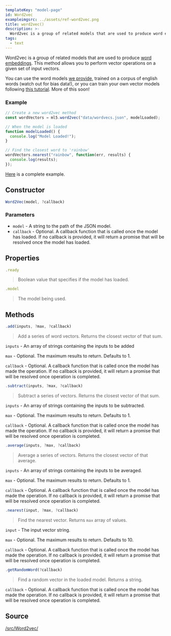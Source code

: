 ```yaml
---
templateKey: "model-page"
id: Word2vec
exampleimgsrc: ../assets/ref-word2vec.png
title: word2vec()
description: >-
  Word2vec is a group of related models that are used to produce word embeddings. This method allows you to perform vector operations on a given set of input vectors.
tags:
  - text
---
```


Word2vec is a group of related models that are used to produce [word embeddings](https://en.wikipedia.org/wiki/Word2vec)</sup>. This method allows you to perform vector operations on a given set of input vectors.

You can use the word models [we provide](https://github.com/ml5js/ml5-examples/tree/master/p5js/Word2Vec/data), trained on a corpus of english words (watch out for bias data!), or you can train your own vector models following [this tutorial](https://github.com/ml5js/ml5-data-and-training/tree/master/training). More of this soon!

### Example

```javascript
// Create a new word2vec method
const wordVectors = ml5.word2vec("data/wordvecs.json", modelLoaded);

// When the model is loaded
function modelLoaded() {
  console.log("Model Loaded!");
}

// Find the closest word to 'rainbow'
wordVectors.nearest("rainbow", function(err, results) {
  console.log(results);
});
```

[Here](https://github.com/ml5js/ml5-examples/blob/master/p5js/Word2Vec/sketch.js) is a complete example.

## Constructor

```javascript
Word2Vec(model, ?callback)
```

### Parameters

- `model` - A string to the path of the JSON model.
- `callback` - Optional. A callback function that is called once the model has loaded. If no callback is provided, it will return a promise that will be resolved once the model has loaded.

## Properties

```javascript
.ready
```

> Boolean value that specifies if the model has loaded.

```javascript
.model
```

> The model being used.

## Methods

```javascript
.add(inputs, ?max, ?callback)
```

> Add a series of word vectors. Returns the closest vector of that sum.

`inputs` - An array of strings containing the inputs to be added

`max` - Optional. The maximum results to return. Defaults to 1.

`callback` - Optional. A callback function that is called once the model has made the operation. If no callback is provided, it will return a promise that will be resolved once operation is completed.

```javascript
.subtract(inputs, ?max, ?callback)
```

> Subtract a series of vectors. Returns the closest vector of that sum.

`inputs` - An array of strings containing the inputs to be subtracted.

`max` - Optional. The maximum results to return. Defaults to 1.

`callback` - Optional. A callback function that is called once the model has made the operation. If no callback is provided, it will return a promise that will be resolved once operation is completed.

```javascript
.average(inputs, ?max, ?callback)
```

> Average a series of vectors. Returns the closest vector of that average.

`inputs` - An array of strings containing the inputs to be averaged.

`max` - Optional. The maximum results to return. Defaults to 1.

`callback` - Optional. A callback function that is called once the model has made the operation. If no callback is provided, it will return a promise that will be resolved once operation is completed.

```javascript
.nearest(input, ?max, ?callback)
```

> Find the nearest vector. Returns `max` array of values.

`input` - The input vector string.

`max` - Optional. The maximum results to return. Defaults to 10.

`callback` - Optional. A callback function that is called once the model has made the operation. If no callback is provided, it will return a promise that will be resolved once operation is completed.

```javascript
.getRandomWord(?callback)
```

> Find a random vector in the loaded model. Returns a string.

`callback` - Optional. A callback function that is called once the model has made the operation. If no callback is provided, it will return a promise that will be resolved once operation is completed.

## Source

[/src/Word2vec/](https://github.com/ml5js/ml5-library/tree/master/src/Word2vec)
